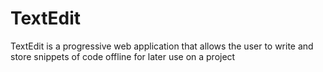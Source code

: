 # TextEdit
TextEdit is a progressive web application that allows the user to write and store snippets of code offline for later use on a project




